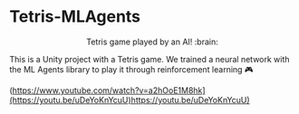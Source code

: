 # Tetris-MLAgents 

<p align = "center"> Tetris game played by an AI! :brain: </p>

<p> This is a Unity project with a Tetris game. We trained a neural network with the ML Agents library to play it through reinforcement learning 🎮 </p>

(https://www.youtube.com/watch?v=a2hOoE1M8hk](https://youtu.be/uDeYoKnYcuU)https://youtu.be/uDeYoKnYcuU)
<br/>
